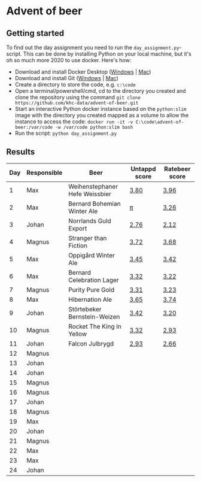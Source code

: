 # Advent of beer

## Getting started

To find out the day assignment you need to run the `day_assignment.py`-script. This can be done by installing Python on your local machine, but it's oh so much more 2020 to use docker. Here's how:
- Download and install Docker Desktop ([Windows](http://https://hub.docker.com/editions/community/docker-ce-desktop-windows "Windows") | [Mac](https://docs.docker.com/docker-for-mac/install/ "Mac"))
- Download and install Git ([Windows](https://gitforwindows.org/ "Windows") | [Mac](https://git-scm.com/download/mac "Mac"))
- Create a directory to store the code, e.g. `c:\code`
- Open a terminal/powershell/cmd, cd to the directory you created and clone the repository using the command `git clone https://github.com/khc-data/advent-of-beer.git`
- Start an interactive Python docker instance based on the `python:slim` image with the directory you created mapped as a volume to allow the instance to access the code: `docker run -it -v C:\code\advent-of-beer:/var/code -w /var/code python:slim bash`
- Run the script: `python day_assignment.py`

## Results

| Day | Responsible | Beer | Untappd score | Ratebeer score |
| --- | --- | --- | --- | --- |
| 1 | Max | Weihenstephaner Hefe Weissbier | [3.80](https://untappd.com/b/bayerische-staatsbrauerei-weihenstephan-weihenstephaner-hefeweissbier/8745) | [3.96](https://www.ratebeer.com/beer/weihenstephaner-hefeweissbier/1156/) |
| 2 | Max | Bernard Bohemian Winter Ale | [π](https://untappd.com/b/bernard-family-brewery-bohemian-winter-ale/1294417) | [3.26](https://www.ratebeer.com/beer/bernard-bohemian-ale-16/279996/) |
| 3 | Johan | Norrlands Guld Export | [2.76](https://untappd.com/b/spendrups-bryggeri-norrlands-guld-export/8267) | [2.12](https://www.ratebeer.com/Ratings/Beer/Beer-Ratings.asp?BeerID=9671) |
| 4 | Magnus | Stranger than Fiction | [3.72](https://untappd.com/b/collective-arts-brewing-stranger-than-fiction/1009922) | [3.68](https://www.ratebeer.com/Ratings/Beer/Beer-Ratings.asp?BeerID=325758) |
| 5 | Max | Oppigård Winter Ale | [3.45](https://untappd.com/b/oppigards-bryggeri-winter-ale/12168) | [3.42](https://www.ratebeer.com/beer/oppigards-winter-ale/39203/) |
| 6 | Max | Bernard Celebration Lager | [3.32](https://untappd.com/b/bernard-family-brewery-celebration-lager-svatecni-lezak/14628) | [3.22](https://www.ratebeer.com/beer/bernard-svatecni-lezak-12-celebration-lager-12/26766/) |
| 7 | Magnus | Purity Pure Gold | [3.31](https://untappd.com/b/purity-brewing-co-england-pure-gold/6445) | [3.23](https://www.ratebeer.com/beer/purity-pure-gold/54329/) |
| 8 | Max | Hibernation Ale | [3.65](https://untappd.com/b/great-divide-brewing-company-hibernation-ale/414) | [3.74](https://www.ratebeer.com/beer/great-divide-hibernation-ale/1653/) |
| 9 | Johan | Störtebeker Bernstein-Weizen | [3.42](https://untappd.com/b/stortebeker-braumanufaktur-bernstein-weizen/29780) | [3.20](https://www.ratebeer.com/beer/stoertebeker-bernstein-weizen/39881/) |
| 10 | Magnus | Rocket The King In Yellow | [3.32](https://untappd.com/b/rocket-brewing-company-the-king-in-yellow/3161442) | [2.93](https://www.ratebeer.com/beer/rocket-the-king-in-yellow/754185/) |
| 11 | Johan | Falcon Julbrygd | [2.93](https://untappd.com/b/carlsberg-sverige-falcon-julbrygd/97541) | [2.66](https://www.ratebeer.com/beer/falcon-juloel-julbrygd/19971/) |
| 12 | Magnus | | | |
| 13 | Johan | | | |
| 14 | Johan | | | |
| 15 | Magnus | | | |
| 16 | Magnus | | | |
| 17 | Johan | | | |
| 18 | Magnus | | | |
| 19 | Max | | | |
| 20 | Johan | | | |
| 21 | Magnus | | | |
| 22 | Max | | | |
| 23 | Max | | | |
| 24 | Johan | | | |
